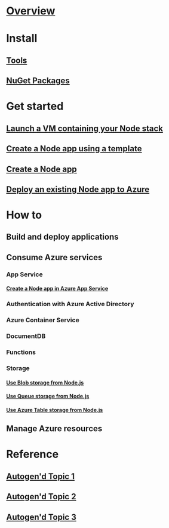 # [Overview](index.md)

# Install

## [Tools](tools.md)
## [NuGet Packages](packages.md)

# Get started

## [Launch a VM containing your Node stack](https://azuremarketplace.microsoft.com/marketplace/apps/category/compute?operatingSystem=acom-linux&search=node.js)
## [Create a Node app using a template](https://azure.microsoft.com/try/app-service/web/?language=nodejs)
## [Create a Node app](create-node-app.md)
## [Deploy an existing Node app to Azure](deploy-node-app-to-azure.md)

# How to

## Build and deploy applications

## Consume Azure services

### App Service
#### [Create a Node app in Azure App Service](create-node-app.md)

### Authentication with Azure Active Directory

### Azure Container Service

### DocumentDB

### Functions

### Storage
#### [Use Blob storage from Node.js](https://docs.microsoft.com/en-us/azure/storage/storage-nodejs-how-to-use-blob-storage)
#### [Use Queue storage from Node.js](https://docs.microsoft.com/en-us/azure/storage/storage-nodejs-how-to-use-queues)
#### [Use Azure Table storage from Node.js](https://docs.microsoft.com/en-us/azure/storage/storage-nodejs-how-to-use-table-storage)

## Manage Azure resources

# Reference
## [Autogen'd Topic 1](#)
## [Autogen'd Topic 2](#)
## [Autogen'd Topic 3](#)
